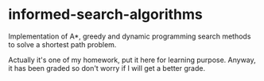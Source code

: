 # informed-search-algorithms
Implementation of A*, greedy and dynamic programming search methods to solve a shortest path problem.

Actually it's one of my homework, put it here for learning purpose. Anyway, it has been graded so don't worry if I will get a better grade.
